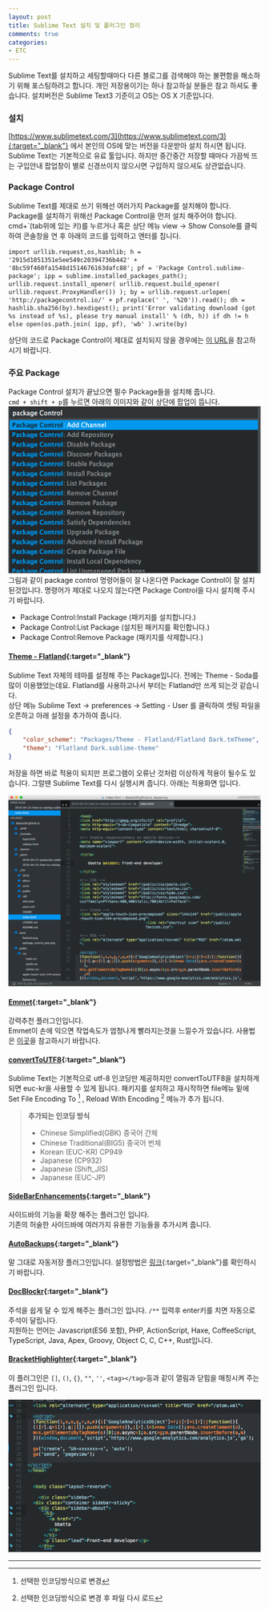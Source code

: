 ```yaml
---
layout: post
title: Sublime Text 설치 및 플러그인 정리
comments: true
categories:
- ETC
---
```


Sublime Text를 설치하고 세팅할때마다 다른 블로그를 검색해야 하는 불편함을 해소하기 위해 포스팅하려고 합니다. 개인 저장용이기는 하나 참고하실 분들은 참고 하셔도 좋습니다. 설치버전은 Sublime Text3 기준이고 OS는 OS X 기준입니다.

### 설치

[https://www.sublimetext.com/3](https://www.sublimetext.com/3){:target="_blank"} 에서 본인의 OS에 맞는 버전을 다운받아 설치 하시면 됩니다. Sublime Text는 기본적으로 유료 툴입니다. 하지만 중간중간 저장할 때마다 가끔씩 뜨는 구입안내 팝업창이 별로 신경쓰이지 않으시면 구입하지 않으셔도 상관없습니다.


### Package Control

Sublime Text를 제대로 쓰기 위해선 여러가지 Package를 설치해야 합니다. Package를 설치하기 위해선 Package Control을 먼저 설치 해주어야 합니다.<br />
cmd+\`(tab위에 있는 키)를 누르거나 혹은 상단 메뉴 view -> Show Console를 클릭하여 콘솔창을 연 후 아래의 코드를 입력하고 엔터를 칩니다.

```
import urllib.request,os,hashlib; h = '2915d1851351e5ee549c20394736b442' + '8bc59f460fa1548d1514676163dafc88'; pf = 'Package Control.sublime-package'; ipp = sublime.installed_packages_path(); urllib.request.install_opener( urllib.request.build_opener( urllib.request.ProxyHandler()) ); by = urllib.request.urlopen( 'http://packagecontrol.io/' + pf.replace(' ', '%20')).read(); dh = hashlib.sha256(by).hexdigest(); print('Error validating download (got %s instead of %s), please try manual install' % (dh, h)) if dh != h else open(os.path.join( ipp, pf), 'wb' ).write(by)
```

상단의 코드로 Package Control이 제대로 설치되지 않을 경우에는 [이 URL](https://packagecontrol.io/installation)을 참고하시기 바랍니다.


### 주요 Package

Package Control 설치가 끝났으면 필수 Package들을 설치해 줍니다.<br />
`cmd + shift + p`를 누르면 아래의 이미지와 같이 상단에 팝업이 뜹니다.
![Package Control pop](/asset/package_control_pop.png)
그림과 같이 package control 명령어들이 잘 나온다면 Package Control이 잘 설치 된것입니다. 명령어가 제대로 나오지 않는다면 Package Control을 다시 설치해 주시기 바랍니다.

- Package Control:Install Package (패키지를 설치합니다.)
- Package Control:List Package (설치된 패키지를 확인합니다.)
- Package Control:Remove Package (패키지를 삭제합니다.)

#### [Theme - Flatland](https://github.com/thinkpixellab/flatland){:target="_blank"}

Sublime Text 자체의 테마를 설정해 주는 Package입니다. 전에는 Theme - Soda를 많이 이용했었는데요. Flatland를 사용하고나서 부터는 Flatland만 쓰게 되는것 같습니다.<br />
상단 메뉴 Sublime Text -> preferences -> Setting - User 를 클릭하여 셋팅 파일을 오픈하고 아래 설정을 추가하여 줍니다.

```json
{
	"color_scheme": "Packages/Theme - Flatland/Flatland Dark.tmTheme",
	"theme": "Flatland Dark.sublime-theme"
}
```
저장을 하면 바로 적용이 되지만 프로그램이 오류난 것처럼 이상하게 적용이 될수도 있습니다. 그럴땐 Sublime Text를 다시 실행시켜 줍니다.
아래는 적용화면 입니다.

![Flatland](/asset/flatland.png)

#### [Emmet](http://emmet.io/blog/sublime-text-3/){:target="_blank"}

강력추천 플러그인입니다.<br />
Emmet이 손에 익으면 작업속도가 엄청나게 빨라지는것을 느낄수가 있습니다.
사용법은 [이곳](http://docs.emmet.io/)을 참고하시기 바랍니다.

#### [convertToUTF8](https://github.com/seanliang/ConvertToUTF8){:target="_blank"}

Sublime Text는 기본적으로 utf-8 인코딩만 제공하지만 convertToUTF8을 설치하게 되면 euc-kr을 사용할 수 있게 됩니다.
패키지를 설치하고 재시작하면 file메뉴 밑에 Set File Encoding To [^1] , Reload With Encoding [^2] 메뉴가 추가 됩니다.

> **추가되는 인코딩 방식**
>
> - Chinese Simplified(GBK) 중국어 간체
> - Chinese Traditional(BIG5) 중국어 번체
> - Korean (EUC-KR) CP949
> - Japanese (CP932)
> - Japanese (Shift_JIS)
> - Japanese (EUC-JP)

#### [SideBarEnhancements](https://github.com/titoBouzout/SideBarEnhancements){:target="_blank"}

사이드바의 기능을 확장 해주는 플러그인 입니다.<br />
기존의 허술한 사이드바에 여러가지 유용한 기능들을 추가시켜 줍니다.

#### [AutoBackups](https://github.com/akalongman/sublimetext-autobackups){:target="_blank"}

말 그대로 자동저장 플러그인입니다. 설정방법은 [링크](https://github.com/akalongman/sublimetext-autobackups){:target="_blank"}를 확인하시기 바랍니다.

#### [DocBlockr](https://github.com/spadgos/sublime-jsdocs){:target="_blank"}

주석을 쉽게 달 수 있게 해주는 플러그인 입니다. `/**` 입력후 enter키를 치면 자동으로 주석이 달립니다.<br />
지원하는 언어는 Javascript(ES6 포함), PHP, ActionScript, Haxe, CoffeeScript, TypeScript, Java, Apex, Groovy, Object C, C, C++, Rust입니다.

#### [BracketHighlighter](https://github.com/facelessuser/BracketHighlighter){:target="_blank"}

이 플러그인은 `[]`, `()`, `{}`, `""`, `''`, `<tag></tag>`등과 같이 열림과 닫힘을 매칭시켜 주는 플러그인 입니다.

![bracket_highlighter](/asset/bracket_highlighter.png)

---

[^1]: 선택한 인코딩방식으로 변경
[^2]: 선택한 인코딩방식으로 변경 후 파일 다시 로드
